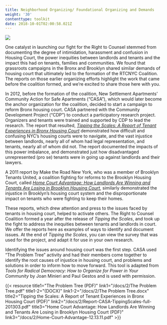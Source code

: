 ```yaml
---
title: Neighborhood Organizing/ Foundational Organizing and Demands
weight: '30'
contenttype: toolkit
date: 2018-10-01T02:00:58.021Z
---
```

<img src="/images/save-our-homes-sm.jpg" />

One catalyst in launching our fight for the Right to Counsel stemmed from documenting the degree of intimidation, harassment and confusion in Housing Court, the power inequities between landlords and tenants and the impact this had on tenants, families and communities. We found that grassroots campaigns in the Bronx and Brooklyn shared similar demands of housing court that ultimately led to the formation of the RTCNYC Coalition. The reports on those earlier organizing efforts highlight the work that came before the coalition formed, and we’re excited to share those here with you.  

In 2012, before the formation of the coalition, New Settlement Apartments’ Community Action for Safe Apartments (“CASA”), which would later become the anchor organization for the coalition, decided to start a campaign to reform Bronx housing court. CASA partnered with the Community Development Project (“CDP”) to conduct a participatory research project. Organizers and tenants were trained and supported by CDP to lead the research. The report that resulted, [_Tipping the Scales: A Report of Tenant Experiences in Bronx Housing Court_](https://cdp.urbanjustice.org/sites/default/files/CDP.WEB.doc_Report_CASA-TippingScales-full_201303.pdf) demonstrated how difficult and confusing NYC’s housing courts were to navigate, and the vast injustice between landlords, nearly all of whom had legal representation, and tenants, nearly all of whom did not. The report documented the impacts of this power imbalance, and demonstrated just how disadvantaged unrepresented (pro se) tenants were in going up against landlords and their lawyers.

A 2011 report by Make the Road New York, who was a member of Brooklyn Tenants United, a coalition fighting for reforms to the Brooklyn Housing Court, called [_Home Court Advantage: How Landlords Are Winning and Tenants Are Losing in Brooklyn Housing Court_](https://maketheroadny.org/pix_reports/Home_Court_Advantage_12.13.11.pdf), similarly demonstrated the injustice in Brooklyn’s housing court system and the disproportionate impact on tenants who were fighting to keep their homes.

These reports, which drew attention and press to the issues faced by tenants in housing court, helped to activate others. The Right to Counsel Coalition formed a year after the release of _Tipping the Scales_, and took up the fight to address the inequities between tenants and landlords in court. We offer the reports here as examples of ways to identify and document issues. At the end of _Tipping the Scales_, you can view the survey that was used for the project, and adapt it for use in your own research.

Identifying the issues around housing court was the first step. CASA used “The Problem Tree” activity and had their members come together to identify the root causes of injustice in housing court, and problems and solutions in order to inform how to move forward. This tool is adapted from _Tools for Radical Democracy: How to Organize for Power in Your Community_ by Joan Minieri and Paul Gestos and is used with permission.

{{< resource title1="The Problem Tree (PDF)" link1="/docs/2/The Problem Tree.pdf" title1-2="(DOCX)" link1-2="/docs/2/The Problem Tree.docx" title2="Tipping the Scales: A Report of Tenant Experiences in Bronx Housing Court (PDF)" link2="/docs/2/Report-CASA-TippingScales-full-201303.pdf" title3="Home Court Advantage: How Landlords Are Winning and Tenants Are Losing in Brooklyn Housing Court (PDF)" link3="/docs/2/Home-Court-Advantage-12.13.11.pdf"  >}}
